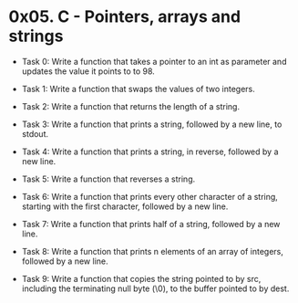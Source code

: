 # 0x05. C - Pointers, arrays and strings

- Task 0:
Write a function that takes a pointer to an int as parameter and updates the value it points to to 98.

- Task 1:
Write a function that swaps the values of two integers.

- Task 2:
Write a function that returns the length of a string.

- Task 3:
Write a function that prints a string, followed by a new line, to stdout.

- Task 4:
Write a function that prints a string, in reverse, followed by a new line.

- Task 5:
Write a function that reverses a string.

- Task 6:
Write a function that prints every other character of a string, starting with the first character, followed by a new line.

- Task 7:
Write a function that prints half of a string, followed by a new line.

- Task 8:
Write a function that prints n elements of an array of integers, followed by a new line.

- Task 9:
Write a function that copies the string pointed to by src, including the terminating null byte (\0), to the buffer pointed to by dest.
